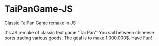 # TaiPanGame-JS
Classic TaiPan Game remake in JS

It's JS remake of classic text game "Tai Pan". You sail between chineese ports trading various goods. The goal is to make 1.000.000$. Have Fun!
